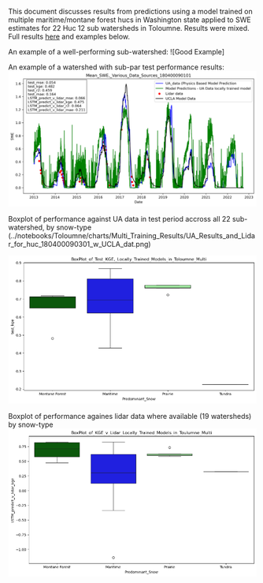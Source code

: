 This document discusses results from predictions using a model trained on multiple maritime/montane forest hucs in Washington state applied to SWE estimates for 22 
Huc 12 sub watersheds in Toloumne. Results were mixed.  Full results [here](../notebooks/Toloumne/charts/Multi_Training_Results) and examples below.



An example of a well-performing sub-watershed: 
![Good Example]

An example of a watershed with sub-par test performance results: 
![Bad Example](../notebooks/Toloumne/charts/Multi_Training_Results/UA_Results_and_Lidar_for_huc_180400090101_w_UCLA_dat.png)

Boxplot of performance against UA data in test period accross all 22 sub-watershed, by snow-type (../notebooks/Toloumne/charts/Multi_Training_Results/UA_Results_and_Lidar_for_huc_180400090301_w_UCLA_dat.png)

![](../notebooks/Toloumne/charts/BoxPlot_of_Test_KGE__Locally_Trained_Models_in_Toloumne_Multi.png)

Boxplot of performance againes lidar data where available (19 watersheds) by snow-type
![](../notebooks/Toloumne/charts/BoxPlot_of_KGE_v_Lidar_Locally_Trained_Models_in_Toulumne_Multi.png)
